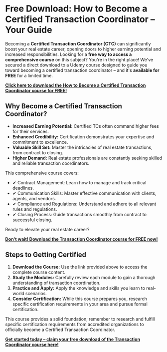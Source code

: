 # Free Download: How to Become a Certified Transaction Coordinator – Your Guide

Becoming a **Certified Transaction Coordinator (CTC)** can significantly boost your real estate career, opening doors to higher earning potential and increased responsibilities. Looking for a **free way to access a comprehensive course** on this subject? You're in the right place! We've secured a direct download to a Udemy course designed to guide you toward becoming a certified transaction coordinator – and it's **available for FREE** for a limited time.

[**Click here to download the How to Become a Certified Transaction Coordinator course for FREE!**](https://udemywork.com/how-to-become-a-certified-transaction-coordinator)

## Why Become a Certified Transaction Coordinator?

*   **Increased Earning Potential:** Certified TCs often command higher fees for their services.
*   **Enhanced Credibility:** Certification demonstrates your expertise and commitment to excellence.
*   **Valuable Skill Set:** Master the intricacies of real estate transactions, from contract to closing.
*   **Higher Demand:** Real estate professionals are constantly seeking skilled and reliable transaction coordinators.

This comprehensive course covers:

*   ✔ Contract Management: Learn how to manage and track critical deadlines.
*   ✔ Communication Skills: Master effective communication with clients, agents, and vendors.
*   ✔ Compliance and Regulations: Understand and adhere to all relevant rules and regulations.
*   ✔ Closing Process: Guide transactions smoothly from contract to successful closing.

Ready to elevate your real estate career?

[**Don't wait! Download the Transaction Coordinator course for FREE now!**](https://udemywork.com/how-to-become-a-certified-transaction-coordinator)

## Steps to Getting Certified

1.  **Download the Course:** Use the link provided above to access the complete course content.
2.  **Study the Modules:** Carefully review each module to gain a thorough understanding of transaction coordination.
3.  **Practice and Apply:** Apply the knowledge and skills you learn to real-world scenarios.
4.  **Consider Certification:** While this course prepares you, research specific certification requirements in your area and pursue formal certification.

This course provides a solid foundation; remember to research and fulfill specific certification requirements from accredited organizations to officially become a Certified Transaction Coordinator.

[**Get started today – claim your free download of the Transaction Coordinator course here!**](https://udemywork.com/how-to-become-a-certified-transaction-coordinator)
